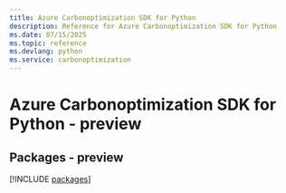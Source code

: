 ```yaml
---
title: Azure Carbonoptimization SDK for Python
description: Reference for Azure Carbonoptimization SDK for Python
ms.date: 07/15/2025
ms.topic: reference
ms.devlang: python
ms.service: carbonoptimization
---
```

# Azure Carbonoptimization SDK for Python - preview
## Packages - preview
[!INCLUDE [packages](carbonoptimization-index.md)]